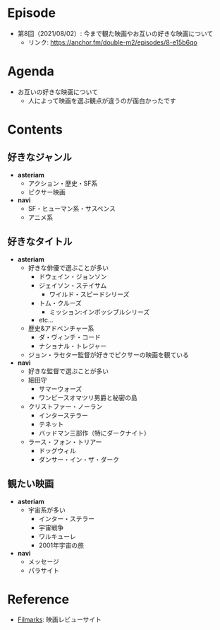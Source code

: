 # Episode
- 第8回（2021/08/02）: 今まで観た映画やお互いの好きな映画について
    - リンク: https://anchor.fm/double-m2/episodes/8-e15b6qo

# Agenda
- お互いの好きな映画について
	- 人によって映画を選ぶ観点が違うのが面白かったです

# Contents
## 好きなジャンル
- **asteriam**
	- アクション・歴史・SF系
	- ピクサー映画
- **navi**
	- SF・ヒューマン系・サスペンス
	- アニメ系

## 好きなタイトル
- **asteriam**
	- 好きな俳優で選ぶことが多い
		- ドウェイン・ジョンソン
		- ジェイソン・ステイサム
			- ワイルド・スピードシリーズ
		- トム・クルーズ
			- ミッション:インポッシブルシリーズ
		- etc...
	- 歴史&アドベンチャー系
		- ダ・ヴィンチ・コード
		- ナショナル・トレジャー
	- ジョン・ラセター監督が好きでピクサーの映画を観ている
- **navi**
	- 好きな監督で選ぶことが多い
	- 細田守
		- サマーウォーズ
		- ワンピースオマツリ男爵と秘密の島
	- クリストファー・ノーラン
		- インターステラー
		- テネット
		- バッドマン三部作（特にダークナイト）
	- ラース・フォン・トリアー
		- ドッグウィル
		- ダンサー・イン・ザ・ダーク

## 観たい映画
- **asteriam**
	- 宇宙系が多い
		- インター・ステラー
		- 宇宙戦争
		- ワルキューレ
		- 2001年宇宙の旅
- **navi**
	- メッセージ
	- パラサイト

# Reference
- [Filmarks](https://filmarks.com/): 映画レビューサイト

